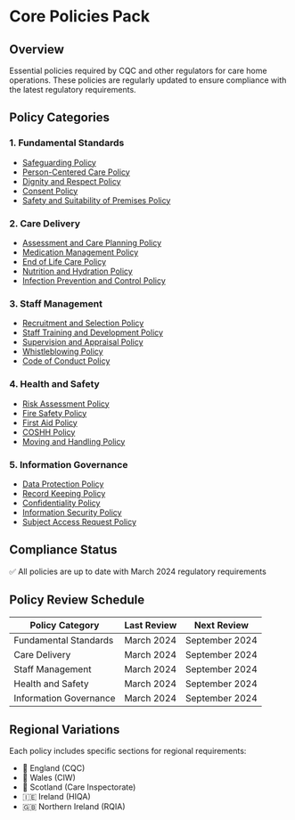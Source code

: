 # Core Policies Pack

## Overview
Essential policies required by CQC and other regulators for care home operations. These policies are regularly updated to ensure compliance with the latest regulatory requirements.

## Policy Categories

### 1. Fundamental Standards
- [Safeguarding Policy](fundamental/safeguarding-policy.md)
- [Person-Centered Care Policy](fundamental/person-centered-care-policy.md)
- [Dignity and Respect Policy](fundamental/dignity-respect-policy.md)
- [Consent Policy](fundamental/consent-policy.md)
- [Safety and Suitability of Premises Policy](fundamental/premises-safety-policy.md)

### 2. Care Delivery
- [Assessment and Care Planning Policy](care-delivery/assessment-planning-policy.md)
- [Medication Management Policy](care-delivery/medication-policy.md)
- [End of Life Care Policy](care-delivery/end-of-life-policy.md)
- [Nutrition and Hydration Policy](care-delivery/nutrition-policy.md)
- [Infection Prevention and Control Policy](care-delivery/infection-control-policy.md)

### 3. Staff Management
- [Recruitment and Selection Policy](staff/recruitment-policy.md)
- [Staff Training and Development Policy](staff/training-policy.md)
- [Supervision and Appraisal Policy](staff/supervision-policy.md)
- [Whistleblowing Policy](staff/whistleblowing-policy.md)
- [Code of Conduct Policy](staff/code-of-conduct-policy.md)

### 4. Health and Safety
- [Risk Assessment Policy](health-safety/risk-assessment-policy.md)
- [Fire Safety Policy](health-safety/fire-safety-policy.md)
- [First Aid Policy](health-safety/first-aid-policy.md)
- [COSHH Policy](health-safety/coshh-policy.md)
- [Moving and Handling Policy](health-safety/moving-handling-policy.md)

### 5. Information Governance
- [Data Protection Policy](information/data-protection-policy.md)
- [Record Keeping Policy](information/record-keeping-policy.md)
- [Confidentiality Policy](information/confidentiality-policy.md)
- [Information Security Policy](information/information-security-policy.md)
- [Subject Access Request Policy](information/sar-policy.md)

## Compliance Status
✅ All policies are up to date with March 2024 regulatory requirements

## Policy Review Schedule
| Policy Category | Last Review | Next Review |
|----------------|-------------|-------------|
| Fundamental Standards | March 2024 | September 2024 |
| Care Delivery | March 2024 | September 2024 |
| Staff Management | March 2024 | September 2024 |
| Health and Safety | March 2024 | September 2024 |
| Information Governance | March 2024 | September 2024 |

## Regional Variations
Each policy includes specific sections for regional requirements:
- 🏴󠁧󠁢󠁥󠁮󠁧󠁿 England (CQC)
- 🏴󠁧󠁢󠁷󠁬󠁳󠁿 Wales (CIW)
- 🏴󠁧󠁢󠁳󠁣󠁴󠁿 Scotland (Care Inspectorate)
- 🇮🇪 Ireland (HIQA)
- 🇬🇧 Northern Ireland (RQIA) 